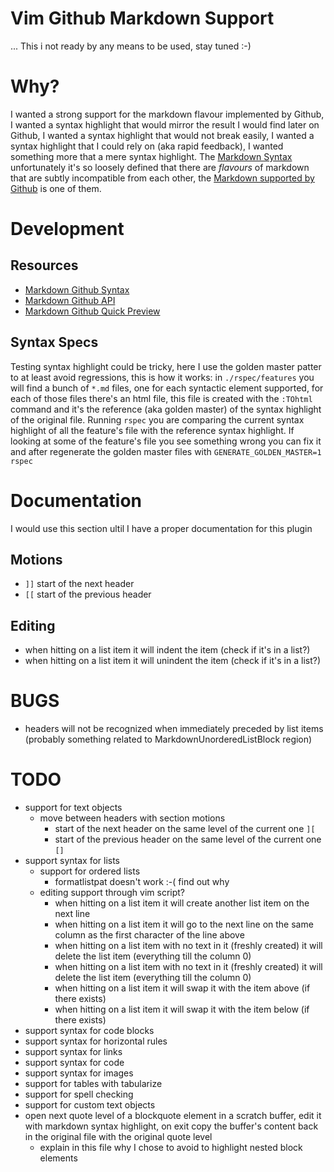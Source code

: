 # Vim Github Markdown Support
... This i not ready by any means to be used, stay tuned :-)


# Why?
I wanted a strong support for the markdown flavour implemented by Github, I wanted a syntax highlight that would mirror the result I would find later on Github, I wanted a syntax highlight that would not break easily, I wanted a syntax highlight that I could rely on (aka rapid feedback), I wanted something more that a mere syntax highlight. The [Markdown Syntax](http://daringfireball.net/projects/markdown/syntax) unfortunately it's so loosely defined that there are *flavours* of markdown that are subtly incompatible from each other, the [Markdown supported by Github](https://help.github.com/articles/github-flavored-markdown) is one of them.


# Development

## Resources
* [Markdown Github Syntax](https://help.github.com/articles/github-flavored-markdown)
* [Markdown Github API](http://developer.github.com/v3/markdown)
* [Markdown Github Quick Preview](http://github-markdown-preview.heroku.com/)

## Syntax Specs
Testing syntax highlight could be tricky, here I use the golden master patter to at least avoid regressions, this is how it works: in `./rspec/features` you will find a bunch of `*.md` files, one for each syntactic element supported, for each of those files there's an html file, this file is created with the `:TOhtml` command and it's the reference (aka golden master) of the syntax highlight of the original file. Running `rspec` you are comparing the current syntax highlight of all the feature's file with the reference syntax highlight. If looking at some of the feature's file you see something wrong you can fix it and after regenerate the golden master files with `GENERATE_GOLDEN_MASTER=1 rspec`


# Documentation
I would use this section ultil I have a proper documentation for this plugin

## Motions
* `]]` start of the next header
* `[[` start of the previous header

## Editing
* when hitting <Tab> on a list item it will indent the item (check if it's in a list?)
* when hitting <S-Tab> on a list item it will unindent the item (check if it's in a list?)


# BUGS
* headers will not be recognized when immediately preceded by list items (probably something related to MarkdownUnorderedListBlock region)


# TODO
* support for text objects
  * move between headers with section motions
    * start of the next header on the same level of the current one `][`
    * start of the previous header on the same level of the current one `[]`
* support syntax for lists
  * support for ordered lists
    * formatlistpat doesn't work :-( find out why
  * editing support through vim script?
    * when hitting <Enter> on a list item it will create another list item on the next line
    * when hitting <C-Enter> on a list item it will go to the next line on the same column as the first character of the line above
    * when hitting <Enter> on a list item with no text in it (freshly created) it will delete the list item (everything till the column 0)
    * when hitting <C-BS> on a list item with no text in it (freshly created) it will delete the list item (everything till the column 0)
    * when hitting <C-k> on a list item it will swap it with the item above (if there exists)
    * when hitting <C-j> on a list item it will swap it with the item below (if there exists)
* support syntax for code blocks
* support syntax for horizontal rules
* support syntax for links
* support syntax for code
* support syntax for images
* support for tables with tabularize
* support for spell checking
* support for custom text objects
* open next quote level of a blockquote element in a scratch buffer, edit it with markdown syntax highlight, on exit copy the buffer's content back in the original file with the original quote level
  * explain in this file why I chose to avoid to highlight nested block elements
